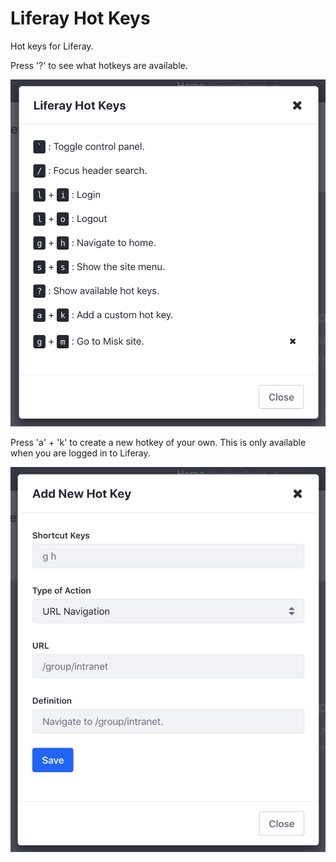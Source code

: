 # Liferay Hot Keys

Hot keys for Liferay. 

Press '?' to see what hotkeys are available.

![availableHotKeys](/images/AvailableHotkeys.png)

Press 'a' + 'k' to create a new hotkey of your own. This is only available when you are logged in to Liferay.

![AddHotKey](/images/AddHotKey.png)